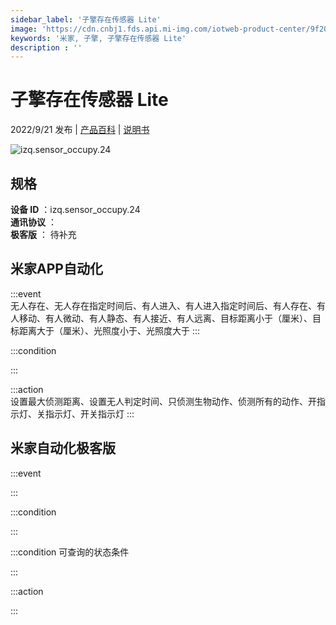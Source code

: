 ```yaml
---
sidebar_label: '子擎存在传感器 Lite'
image: 'https://cdn.cnbj1.fds.api.mi-img.com/iotweb-product-center/9f208cd1c2123dd2afdf61827437798f_1659538743846.png?GalaxyAccessKeyId=AKVGLQWBOVIRQ3XLEW&Expires=9223372036854775807&Signature=0LzGda5Pf7ViME5hmvtpnW3dgvI='
keywords: '米家, 子擎, 子擎存在传感器 Lite'
description : ''
---
```

# 子擎存在传感器 Lite

2022/9/21 发布 | [产品百科](https://home.mi.com/webapp/content/baike/product/index.html?model=izq.sensor_occupy.24/) | [说明书](https://home.mi.com/views/introduction.html?model=izq.sensor_occupy.24&region=cn)

![izq.sensor_occupy.24](https://cdn.cnbj1.fds.api.mi-img.com/iotweb-product-center/9f208cd1c2123dd2afdf61827437798f_1659538743846.png?GalaxyAccessKeyId=AKVGLQWBOVIRQ3XLEW&Expires=9223372036854775807&Signature=0LzGda5Pf7ViME5hmvtpnW3dgvI=)

## 规格  
> 
**设备 ID** ：izq.sensor_occupy.24  
**通讯协议** ：  
**极客版**  ： 待补充 


## 米家APP自动化  

:::event  
无人存在、无人存在指定时间后、有人进入、有人进入指定时间后、有人存在、有人移动、有人微动、有人静态、有人接近、有人远离、目标距离小于（厘米）、目标距离大于（厘米）、光照度小于、光照度大于
:::

:::condition  

:::

:::action   
设置最大侦测距离、设置无人判定时间、只侦测生物动作、侦测所有的动作、开指示灯、关指示灯、开关指示灯
:::

## 米家自动化极客版  

:::event  

:::

:::condition  

:::

:::condition 可查询的状态条件  

:::

:::action  

:::

        
